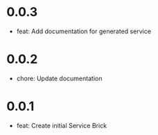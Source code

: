 # 0.0.3

- feat: Add documentation for generated service

# 0.0.2

- chore: Update documentation

# 0.0.1

- feat: Create initial Service Brick

